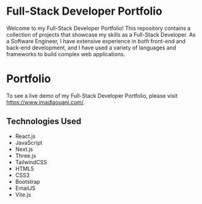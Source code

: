 # Full-Stack Developer Portfolio



Welcome to my Full-Stack Developer Portfolio! This repository contains a collection of projects that showcase my skills as a Full-Stack Developer. As a Software Engineer, I have extensive experience in both front-end and back-end development, and I have used a variety of languages and frameworks to build complex web applications.

# Portfolio
To see a live demo of my Full-Stack Developer Portfolio, please visit https://www.imadlaouani.com/.

## Technologies Used


- React.js
- JavaScript
- Next.js
- Three.js
- TailwindCSS
- HTML5
- CSS3
- Bootstrap
- EmailJS
- Vite.js
